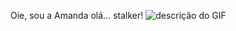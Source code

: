 Oie, sou a Amanda
olá... stalker!
![descrição do GIF](https://github.com/user-attachments/assets/2638bc8d-8152-4b93-94ba-6c8ccc93baf7)

